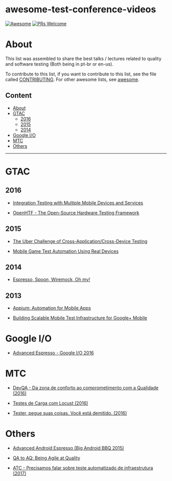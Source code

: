 # awesome-test-conference-videos

[![Awesome](https://cdn.rawgit.com/sindresorhus/awesome/d7305f38d29fed78fa85652e3a63e154dd8e8829/media/badge.svg)](https://github.com/sindresorhus/awesome)
[![PRs Welcome](https://img.shields.io/badge/PRs-welcome-brightgreen.svg)](http://makeapullrequest.com)


# About
This list was assembled to share the best talks / lectures related to quality and software testing (Both being in pt-br or en-us).


To contribute to this list, if you want to contribute to this list, see the file called [CONTRIBUTING](https://github.com/rsaccoll/awesome-test-conference-videos/blob/master/CONTRIBUTING.md). For other awesome lists, see [awesome](https://github.com/sindresorhus/awesome).


## Content
- [About](#about)
- [GTAC](#gtac)
    - [2016](#2016)
    - [2015](#2015)
    - [2014](#2014)
- [Google I/O](#google-io)
- [MTC](#mtc)
- [Others](#others)

***

# GTAC
## 2016
* [Integration Testing with Multiple Mobile Devices and Services](https://www.youtube.com/watch?v=8tjsxxSMkpA&t=164s)

* [OpenHTF - The Open-Source Hardware Testing Framework](https://www.youtube.com/watch?v=bC5YhAo1kHc)

## 2015
* [The Uber Challenge of Cross-Application/Cross-Device Testing](https://www.youtube.com/watch?v=p6gsssppeT0)

* [Mobile Game Test Automation Using Real Devices](https://www.youtube.com/watch?v=WFBfRk-GLRo)

## 2014
* [Espresso, Spoon, Wiremock, Oh my!](https://www.youtube.com/watch?v=-xQCNf_5NNM)

## 2013
* [Appium: Automation for Mobile Apps](https://www.youtube.com/watch?v=1J0aXDbjiUE)

* [Building Scalable Mobile Test Infrastructure for Google+ Mobile](https://www.youtube.com/watch?v=Dnqxo0QtU98)


# Google I/O
* [Advanced Espresso - Google I/O 2016](https://www.youtube.com/watch?v=isihPOY2vS4)

# MTC
* [DevQA - Da zona de conforto ao comprometimento com a Qualidade (2016)](https://www.youtube.com/watch?v=QcsdsYhwWi8)

* [Testes de Carga com Locust (2016)](https://www.youtube.com/watch?v=riy0z8ltFeY)

* [Tester, pegue suas coisas. Você está demitido. (2016)](https://www.youtube.com/watch?v=cNCOWg4jjb8)

# Others
* [Advanced Android Espresso (Big Android BBQ 2015)](https://www.youtube.com/watch?v=hfoAC9gdC74)

* [QA to AQ: Being Agile at Quality](https://www.infoq.com/br/presentations/qa-to-aq-being-agile-at-quality)

* [ATC - Precisamos falar sobre teste automatizado de infraestrutura (2017)](https://www.facebook.com/agiletesters/videos/843828039104744/)



